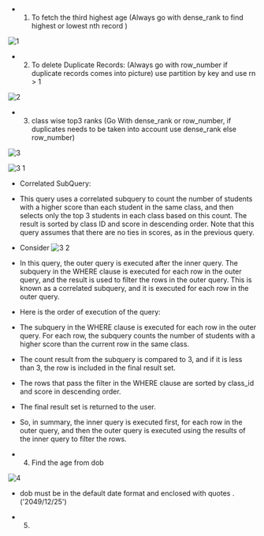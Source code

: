 - 1) To fetch the third highest age (Always go with dense_rank to find highest or lowest nth record )

![1](https://user-images.githubusercontent.com/121089254/233547445-e49df70d-d27d-44f0-abd9-82110be2903b.png)

- 2) To delete Duplicate Records: (Always go with row_number if duplicate records comes into picture) use partition by key and use rn > 1

![2](https://user-images.githubusercontent.com/121089254/233547977-a0e62295-37c3-4d3c-b3eb-f90107e8e542.png)

- 3) class wise top3 ranks (Go With dense_rank or row_number, if duplicates needs to be taken into account use dense_rank else row_number)

![3](https://user-images.githubusercontent.com/121089254/233549027-31098c0f-83f6-464b-b48c-fe5d8c4309fe.png)

![3 1](https://user-images.githubusercontent.com/121089254/233549050-ef006545-82b1-43e8-a160-e18e28c6579d.png)

- Correlated SubQuery:

- This query uses a correlated subquery to count the number of students with a higher score than each student in the same class, and then selects only the top 3 students in each class based on this count. The result is sorted by class ID and score in descending order. Note that this query assumes that there are no ties in scores, as in the previous query.

- Consider 
![3 2](https://user-images.githubusercontent.com/121089254/233551668-43a840bd-dc76-4753-b98b-bab7ccffdcb0.png)

- In this query, the outer query is executed after the inner query. The subquery in the WHERE clause is executed for each row in the outer query, and the result is used to filter the rows in the outer query. This is known as a correlated subquery, and it is executed for each row in the outer query.

- Here is the order of execution of the query:

- The subquery in the WHERE clause is executed for each row in the outer query. For each row, the subquery counts the number of students with a higher score than the current row in the same class.

- The count result from the subquery is compared to 3, and if it is less than 3, the row is included in the final result set.

- The rows that pass the filter in the WHERE clause are sorted by class_id and score in descending order.

- The final result set is returned to the user.

- So, in summary, the inner query is executed first, for each row in the outer query, and then the outer query is executed using the results of the inner query to filter the rows.

- 4) Find the age from dob

![4](https://user-images.githubusercontent.com/121089254/233552930-8a5e5d47-cfb4-44ee-a354-210784e989f1.png)

- dob must be in the default date format and enclosed with quotes . ('2049/12/25')

- 5) 

